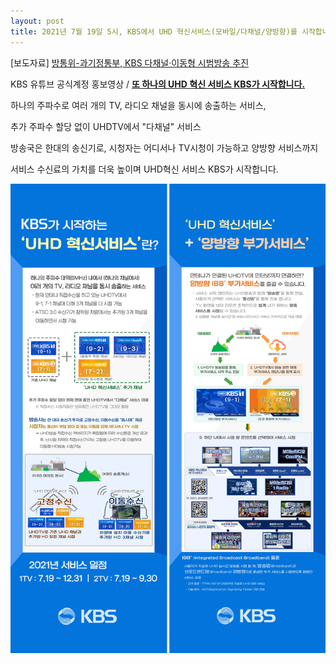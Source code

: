 ```yaml
---
layout: post
title: 2021년 7월 19일 5시, KBS에서 UHD 혁신서비스(모바일/다채널/양방향)를 시작합니다.
---
```


[보도자료] [방통위-과기정통부, KBS 다채널·이동형 시범방송 추진](https://www.korea.kr/news/pressReleaseView.do?newsId=156462337&pWise=main&pWiseMain=C2)



KBS 유튜브 공식계정 홍보영상 / [**또 하나의 UHD 혁신 서비스 KBS가 시작합니다.**](https://youtu.be/OE92X3yupd0)

하나의 주파수로 여러 개의 TV, 라디오 채널을 동시에 송출하는 서비스,

추가 주파수 할당 없이 UHDTV에서 "다채널" 서비스  

방송국은 한대의 송신기로, 시청자는 어디서나 TV시청이 가능하고 양방향 서비스까지 

서비스 수신료의 가치를 더욱 높이며 UHD혁신 서비스 KBS가 시작합니다.


![그림](/images/UHD_MMS_MOBILE.jpg)
